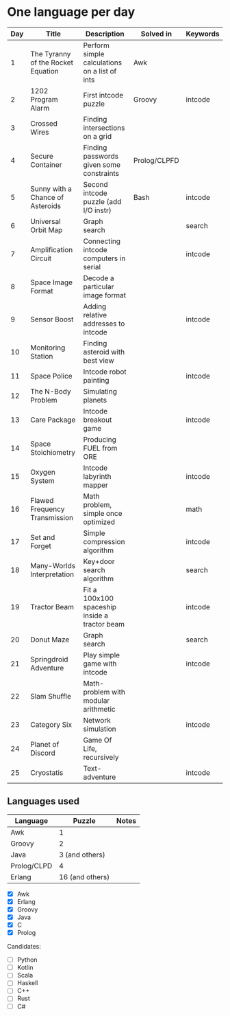 # One language per day

| Day | Title                              | Description                                   | Solved in    | Keywords |
|-----|------------------------------------|-----------------------------------------------|--------------|----------|
| 1   | The Tyranny of the Rocket Equation | Perform simple calculations on a list of ints | Awk          |          |
| 2   | 1202 Program Alarm                 | First intcode puzzle                          | Groovy       | intcode  |
| 3   | Crossed Wires                      | Finding intersections on a grid               |              |          |
| 4   | Secure Container                   | Finding passwords given some constraints      | Prolog/CLPFD |          |
| 5   | Sunny with a Chance of Asteroids   | Second intcode puzzle (add I/O instr)         | Bash         | intcode  |
| 6   | Universal Orbit Map                | Graph search                                  |              | search   |
| 7   | Amplification Circuit              | Connecting intcode computers in serial        |              | intcode  |
| 8   | Space Image Format                 | Decode a particular image format              |              |          |
| 9   | Sensor Boost                       | Adding relative addresses to intcode          |              | intcode  |
| 10  | Monitoring Station                 | Finding asteroid with best view               |              |          |
| 11  | Space Police                       | Intcode robot painting                        |              | intcode  |
| 12  | The N-Body Problem                 | Simulating planets                            |              |          |
| 13  | Care Package                       | Intcode breakout game                         |              | intcode  |
| 14  | Space Stoichiometry                | Producing FUEL from ORE                       |              |          |
| 15  | Oxygen System                      | Intcode labyrinth mapper                      |              | intcode  |
| 16  | Flawed Frequency Transmission      | Math problem, simple once optimized           |              | math     |
| 17  | Set and Forget                     | Simple compression algorithm                  |              | intcode  |
| 18  | Many-Worlds Interpretation         | Key+door search algorithm                     |              | search   |
| 19  | Tractor Beam                       | Fit a 100x100 spaceship inside a tractor beam |              | intcode  |
| 20  | Donut Maze                         | Graph search                                  |              | search   |
| 21  | Springdroid Adventure              | Play simple game with intcode                 |              | intcode  |
| 22  | Slam Shuffle                       | Math-problem with modular arithmetic          |              |          |
| 23  | Category Six                       | Network simulation                            |              | intcode  |
| 24  | Planet of Discord                  | Game Of Life, recursively                     |              |          |
| 25  | Cryostatis                         | Text-adventure                                |              | intcode  |

## Languages used

| Language    | Puzzle          | Notes |
|-------------|-----------------|-------|
| Awk         | 1               |       |
| Groovy      | 2               |       |
| Java        | 3 (and others)  |       |
| Prolog/CLPD | 4               |       |
| Erlang      | 16 (and others) |       |

- [X] Awk
- [X] Erlang
- [X] Groovy
- [X] Java
- [X] C
- [X] Prolog

Candidates:

- [ ] Python
- [ ] Kotlin
- [ ] Scala
- [ ] Haskell
- [ ] C++
- [ ] Rust
- [ ] C#
